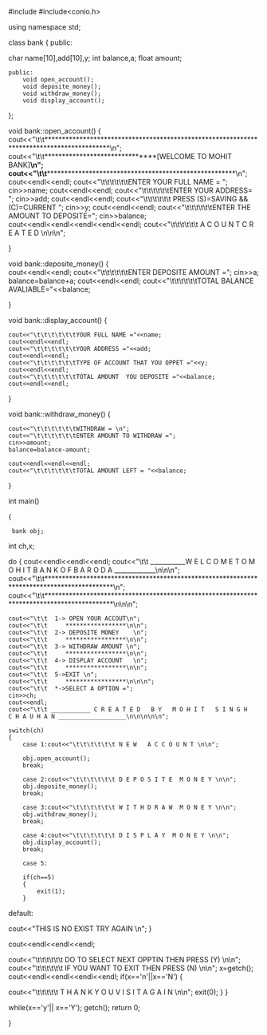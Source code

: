 #include<iostream>
#include<conio.h>

using namespace std;

class bank
{ 
public:

char name[10],add[10],y;
int balance,a;
 float amount;
 
	public:
		void open_account();
		void deposite_money();
		void withdraw_money();
		void display_account();
		
};

void bank::open_account()
{   cout<<"\t\t******************************************************************************************\n";
	cout<<"\t\t*******************************[WELCOME TO MOHIT BANK]************************************\n"; 
	cout<<"\t\t******************************************************************************************\n";
	cout<<endl<<endl;
	cout<<"\t\t\t\t\t\tENTER YOUR FULL NAME = ";
	cin>>name;
	cout<<endl<<endl;
	cout<<"\t\t\t\t\t\tENTER YOUR ADDRESS= ";
	cin>>add;
	cout<<endl<<endl;
	cout<<"\t\t\t\t\t\t PRESS (S)=SAVING && (C)=CURRENT ";
	cin>>y;
	cout<<endl<<endl;
	cout<<"\t\t\t\t\t\tENTER THE AMOUNT TO DEPOSITE=";
	cin>>balance;
	cout<<endl<<endl<<endl<<endl<<endl;
	cout<<"\t\t\t\t\t\t A C O U N T   C R E A T E D \n\n\n";
	
	
}

void bank::deposite_money()
{   
cout<<endl<<endl;
	cout<<"\t\t\t\t\t\tENTER DEPOSITE AMOUNT =";
	cin>>a;
	balance=balance+a;
	cout<<endl<<endl;
	cout<<"\t\t\t\t\t\tTOTAL BALANCE AVALIABLE="<<balance;
	
}

void bank::display_account()
{
	
	cout<<"\t\t\t\t\t\tYOUR FULL NAME ="<<name;
	cout<<endl<<endl;
	cout<<"\t\t\t\t\t\tYOUR ADDRESS ="<<add;
	cout<<endl<<endl;
    cout<<"\t\t\t\t\t\tTYPE OF ACCOUNT THAT YOU OPPET ="<<y;
	cout<<endl<<endl;
	cout<<"\t\t\t\t\t\tTOTAL AMOUNT  YOU DEPOSITE ="<<balance;
	cout<<endl<<endl;
	

}

void bank::withdraw_money()
{   

	cout<<"\t\t\t\t\t\tWITHDRAW = \n";
	cout<<"\t\t\t\t\t\tENTER AMOUNT TO WITHDRAW =";
	cin>>amount;
	balance=balance-amount;
	
	cout<<endl<<endl<<endl;
	cout<<"\t\t\t\t\t\tTOTAL AMOUNT LEFT = "<<balance;
	
}

int main()

{
	 
	 
	 bank obj;
int ch,x;
 
 
 do
 {  cout<<endl<<endl<<endl;
    cout<<"\t\t ___________W E L C O M E    T O   M O H I T    B A N K    O F    B A R O D A _____________\n\n\n";
	cout<<"\t\t*******************************************************************************************\n";
    cout<<"\t\t*******************************************************************************************\n\n\n";

    
    cout<<"\t\t  1-> OPEN YOUR ACCOUT\n";
    cout<<"\t\t     *****************\n\n";
	cout<<"\t\t  2-> DEPOSITE MONEY    \n";
	cout<<"\t\t     *****************\n\n";
	cout<<"\t\t  3-> WITHDRAW AMOUNT \n";
	cout<<"\t\t     *****************\n\n";
	cout<<"\t\t  4-> DISPLAY ACCOUNT   \n";
	cout<<"\t\t     *****************\n\n";
	cout<<"\t\t  5->EXIT \n";
	cout<<"\t\t     *****************\n\n\n";
	cout<<"\t\t  *->SELECT A OPTION =";
	cin>>ch;
	cout<<endl;
	cout<<"\t\t ___________ C R E A T E D   B Y   M O H I T   S I N G H   C H A U H A N ___________________\n\n\n\n\n";
	
	switch(ch)
	{
		case 1:cout<<"\t\t\t\t\t\t N E W   A C C O U N T \n\n";
		
		obj.open_account();
		break;
		
		case 2:cout<<"\t\t\t\t\t\t D E P O S I T E  M O N E Y \n\n";                    
		obj.deposite_money();
		break;
		
		case 3:cout<<"\t\t\t\t\t\t W I T H D R A W  M O N E Y \n\n";
		obj.withdraw_money();
		break;
		
		case 4:cout<<"\t\t\t\t\t\t D I S P L A Y  M O N E Y \n\n";
		obj.display_account();
		break;
		
		case 5:
			
		if(ch==5)
		{
			exit(1);
		}
	
default:

cout<<"THIS IS NO EXIST TRY AGAIN \n";
}

cout<<endl<<endl<<endl;

cout<<"\t\t\t\t\t\t DO TO SELECT NEXT OPPTIN THEN PRESS (Y) \n\n";
cout<<"\t\t\t\t\t\t IF YOU WANT TO EXIT THEN PRESS (N) \n\n";
x=getch();
cout<<endl<<endl<<endl<<endl;
if(x=='n'||x=='N')
{

cout<<"\t\t\t\t\t  T H A N K Y O U    V I S I T   A G A I N \n\n";
exit(0);
}
}


while(x=='y'|| x=='Y');
getch();
return 0;


}

	
		
	
						
